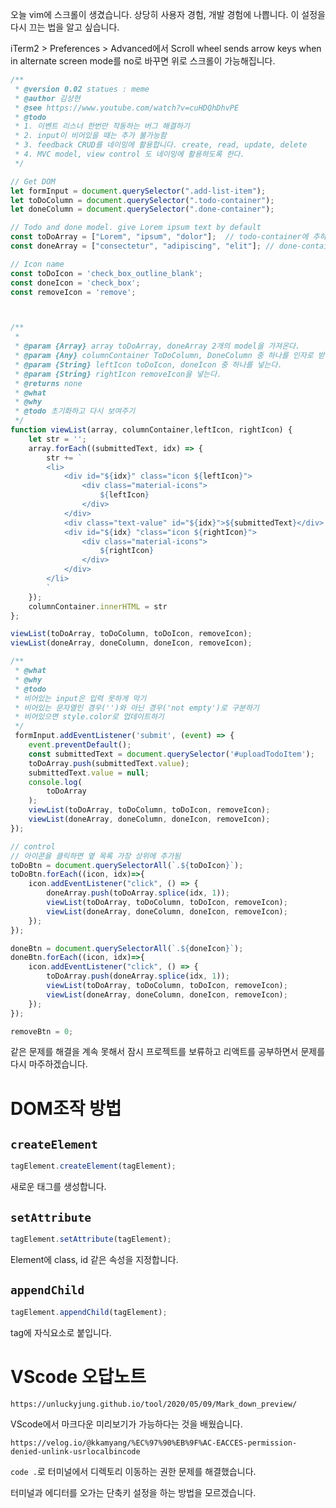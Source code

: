 
오늘 vim에 스크롤이 생겼습니다. 상당히 사용자 경험, 개발 경험에 나쁩니다. 이 설정을 다시 끄는 법을 알고 싶습니다. 

iTerm2 > Preferences > Advanced에서 Scroll wheel sends arrow keys when in alternate screen mode를 no로 바꾸면 위로 스크롤이 가능해집니다. 

```JavaScript
/**
 * @version 0.02 statues : meme
 * @author 김상현
 * @see https://www.youtube.com/watch?v=cuHDQhDhvPE
 * @todo
 * 1. 이벤트 리스너 한번만 작동하는 버그 해결하기
 * 2. input이 비어있을 때는 추가 불가능함
 * 3. feedback CRUD를 네이밍에 활용합니다. create, read, update, delete
 * 4. MVC model, view control 도 네이밍에 활용하도록 한다.
 */

// Get DOM
let formInput = document.querySelector(".add-list-item");
let toDoColumn = document.querySelector(".todo-container");
let doneColumn = document.querySelector(".done-container");

// Todo and done model. give Lorem ipsum text by default
const toDoArray = ["Lorem", "ipsum", "dolor"];  // todo-container에 추하기
const doneArray = ["consectetur", "adipiscing", "elit"]; // done-container에 추가하기

// Icon name
const toDoIcon = 'check_box_outline_blank';
const doneIcon = 'check_box';
const removeIcon = 'remove';



/**
 * 
 * @param {Array} array toDoArray, doneArray 2개의 model을 가져온다.
 * @param {Any} columnContainer ToDoColumn, DoneColumn 중 하나를 인자로 받는다.
 * @param {String} leftIcon toDoIcon, doneIcon 중 하나를 넣는다.
 * @param {String} rightIcon removeIcon을 넣는다.
 * @returns none
 * @what
 * @why
 * @todo 초기화하고 다시 보여주기
 */
function viewList(array, columnContainer,leftIcon, rightIcon) {
    let str = '';
    array.forEach((submittedText, idx) => {
        str += `
        <li>
            <div id="${idx}" class="icon ${leftIcon}">
                <div class="material-icons">
                    ${leftIcon}
                </div>
            </div>
            <div class="text-value" id="${idx}">${submittedText}</div>
            <div id="${idx} "class="icon ${rightIcon}">
                <div class="material-icons">
                    ${rightIcon}
                </div>
            </div>
        </li>
        `
    });
    columnContainer.innerHTML = str
};

viewList(toDoArray, toDoColumn, toDoIcon, removeIcon);
viewList(doneArray, doneColumn, doneIcon, removeIcon);

/**
 * @what
 * @why
 * @todo
 * 비어있는 input은 입력 못하게 막기
 * 비어있는 문자열인 경우('')와 아닌 경우('not empty')로 구분하기
 * 비어있으면 style.color로 업데이트하기
 */
 formInput.addEventListener('submit', (event) => {
    event.preventDefault();
    const submittedText = document.querySelector('#uploadTodoItem');
    toDoArray.push(submittedText.value);
    submittedText.value = null;
    console.log(
        toDoArray
    );
    viewList(toDoArray, toDoColumn, toDoIcon, removeIcon);
    viewList(doneArray, doneColumn, doneIcon, removeIcon);
});

// control
// 아이콘을 클릭하면 옆 목록 가장 상위에 추가됨
toDoBtn = document.querySelectorAll(`.${toDoIcon}`);
toDoBtn.forEach((icon, idx)=>{
    icon.addEventListener("click", () => {
        doneArray.push(toDoArray.splice(idx, 1));
        viewList(toDoArray, toDoColumn, toDoIcon, removeIcon);
        viewList(doneArray, doneColumn, doneIcon, removeIcon);
    });
});

doneBtn = document.querySelectorAll(`.${doneIcon}`);
doneBtn.forEach((icon, idx)=>{
    icon.addEventListener("click", () => {
        toDoArray.push(doneArray.splice(idx, 1));
        viewList(toDoArray, toDoColumn, toDoIcon, removeIcon);
        viewList(doneArray, doneColumn, doneIcon, removeIcon);
    });
});

removeBtn = 0;
```

같은 문제를 해결을 계속 못해서 잠시 프로젝트를 보류하고 리액트를 공부하면서 문제를 다시 마주하겠습니다.


# DOM조작 방법

## `createElement`

```JavaScript
tagElement.createElement(tagElement);
```
새로운 태그를 생성합니다.

## `setAttribute`

```JavaScript
tagElement.setAttribute(tagElement);
```

Element에 class, id 같은 속성을 지정합니다.


## `appendChild`



```JavaScript
tagElement.appendChild(tagElement);
```
tag에 자식요소로 붙입니다.

# VScode 오답노트

```url
https://unluckyjung.github.io/tool/2020/05/09/Mark_down_preview/
```
VScode에서 마크다운 미리보기가 가능하다는 것을 배웠습니다.


```url
https://velog.io/@kkamyang/%EC%97%90%EB%9F%AC-EACCES-permission-denied-unlink-usrlocalbincode
```
`code .`로 터미널에서 디렉토리 이동하는 권한 문제를 해결했습니다.



터미널과 에디터를 오가는 단축키 설정을 하는 방법을 모르겠습니다.